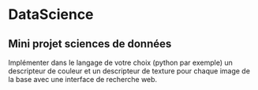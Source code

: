 # DataScience
Mini projet sciences de données
---
Implémenter dans le langage de votre choix (python par exemple) un descripteur
de couleur et un descripteur de texture pour chaque image de la base avec une interface de recherche web.
